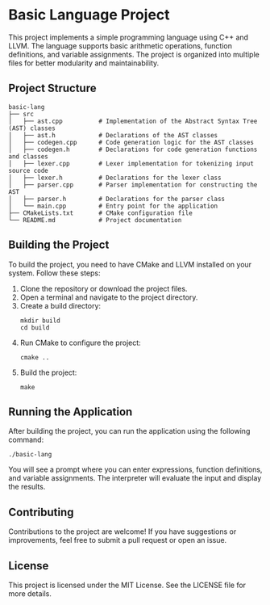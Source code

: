 # Basic Language Project

This project implements a simple programming language using C++ and LLVM. The language supports basic arithmetic operations, function definitions, and variable assignments. The project is organized into multiple files for better modularity and maintainability.

## Project Structure

```
basic-lang
├── src
│   ├── ast.cpp          # Implementation of the Abstract Syntax Tree (AST) classes
│   ├── ast.h            # Declarations of the AST classes
│   ├── codegen.cpp      # Code generation logic for the AST classes
│   ├── codegen.h        # Declarations for code generation functions and classes
│   ├── lexer.cpp        # Lexer implementation for tokenizing input source code
│   ├── lexer.h          # Declarations for the lexer class
│   ├── parser.cpp       # Parser implementation for constructing the AST
│   ├── parser.h         # Declarations for the parser class
│   └── main.cpp         # Entry point for the application
├── CMakeLists.txt       # CMake configuration file
└── README.md            # Project documentation
```

## Building the Project

To build the project, you need to have CMake and LLVM installed on your system. Follow these steps:

1. Clone the repository or download the project files.
2. Open a terminal and navigate to the project directory.
3. Create a build directory:
   ```
   mkdir build
   cd build
   ```
4. Run CMake to configure the project:
   ```
   cmake ..
   ```
5. Build the project:
   ```
   make
   ```

## Running the Application

After building the project, you can run the application using the following command:

```
./basic-lang
```

You will see a prompt where you can enter expressions, function definitions, and variable assignments. The interpreter will evaluate the input and display the results.

## Contributing

Contributions to the project are welcome! If you have suggestions or improvements, feel free to submit a pull request or open an issue.

## License

This project is licensed under the MIT License. See the LICENSE file for more details.